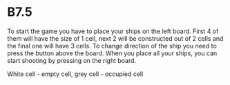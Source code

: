 # B7.5
To start the game you have to place your ships on the left board. First 4 of them will have the size of 1 cell, next 2 will be constructed out of 2 cells and the final one will have 3 cells. To change direction of the ship you need to press the button above the board. When you place all your ships, you can start shooting by pressing on the right board. 

White cell - empty cell, grey cell - occupied cell
